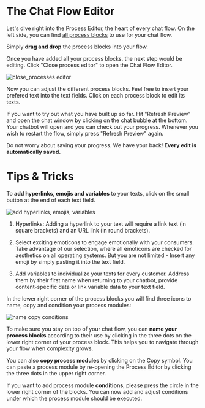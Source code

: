 # The Chat Flow Editor

Let's dive right into the Process Editor, the heart of every chat flow. On the left side, you can find [all process blocks](https://github.com/loyjoy/welcome/blob/master/documentation/process_building_blocks/PROCESS_BUILDING_BLOCKS.md) to use for your chat flow. 

Simply **drag and drop** the process blocks into your flow. 

Once you have added all your process blocks, the next step would be editing. Click "Close process editor" to open the Chat Flow Editor.

![close_processes editor](https://raw.githubusercontent.com/loyjoy/welcome/master/help/bots/processes/close_process_editor.png)

Now you can adjust the different process blocks. Feel free to insert your prefered text into the text fields. Click on each process block to edit its texts. 

If you want to try out what you have built up so far. Hit "Refresh Preview" and open the chat window by clicking on the chat bubble at the bottom. Your chatbot will open and you can check out your progress. Whenever you wish to restart the flow, simply press "Refresh Preview" again.


Do not worry about saving your progress. We have your back! **Every edit is automatically saved.**  
  
    
      
 # Tips & Tricks

To **add hyperlinks, emojis and variables** to your texts, click on the small button at the end of each text field. 

![add hyperlinks, emojis, variables](https://raw.githubusercontent.com/loyjoy/welcome/master/help/bots/processes/adding_links_etc.png) 

1. Hyperlinks: Adding a hyperlink to your text will require a link text (in square brackets) and an URL link (in round brackets).

2. Select exciting emoticons to engage emotionally with your consumers. Take advantage of our selection, where all emoticons are checked for aesthetics on all operating systems. But you are not limited - Insert any emoji by simply pasting it into the text field.

3. Add variables to individualize your texts for every customer. Address them by their first name when returning to your chatbot, provide content-specific data or link variable data to your text field. 

In the lower right corner of the process blocks you will find three icons to name, copy and condition your process modules:

![name copy conditions](https://raw.githubusercontent.com/loyjoy/welcome/master/help/bots/processes/name_copy_conditions.png) 

To make sure you stay on top of your chat flow, you can **name your process blocks** according to their use by clicking in the three dots on the lower right corner of your process block. This helps you to navigate through your flow when complexity grows.

You can also **copy process modules** by clicking on the Copy symbol. You can paste a process module by re-opening the Process Editor by clicking the three dots in the upper right corner.

If you want to add process module **conditions**, please press the circle in the lower right corner of the blocks. You can now add and adjust conditions under which the process module should be executed.






